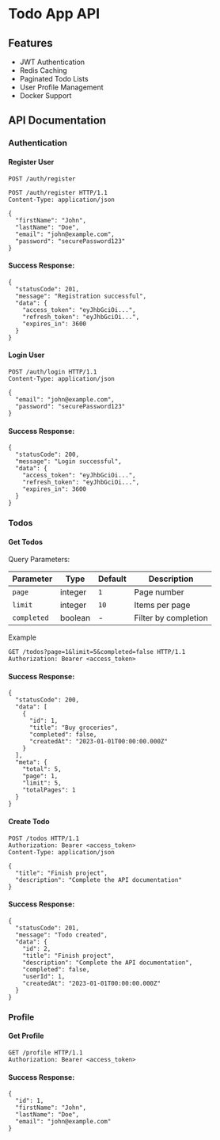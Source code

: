 # Todo App API

## Features

- JWT Authentication
- Redis Caching
- Paginated Todo Lists
- User Profile Management
- Docker Support

## API Documentation

### Authentication

#### Register User
`POST /auth/register`

```http
POST /auth/register HTTP/1.1
Content-Type: application/json

{
  "firstName": "John",
  "lastName": "Doe",
  "email": "john@example.com",
  "password": "securePassword123"
}
```
#### Success Response:

```http
{
  "statusCode": 201,
  "message": "Registration successful",
  "data": {
    "access_token": "eyJhbGciOi...",
    "refresh_token": "eyJhbGciOi...",
    "expires_in": 3600
  }
}
```

#### Login User
```http
POST /auth/login HTTP/1.1
Content-Type: application/json

{
  "email": "john@example.com",
  "password": "securePassword123"
}
```

#### Success Response:
```http
{
  "statusCode": 200,
  "message": "Login successful",
  "data": {
    "access_token": "eyJhbGciOi...",
    "refresh_token": "eyJhbGciOi...",
    "expires_in": 3600
  }
}
```

### Todos
#### Get Todos

Query Parameters:

| Parameter  | Type     | Default | Description          |
|------------|----------|---------|----------------------|
| `page`     | integer  | `1`     | Page number          |
| `limit`    | integer  | `10`    | Items per page       |
| `completed`| boolean  | -       | Filter by completion |

Example
```http
GET /todos?page=1&limit=5&completed=false HTTP/1.1
Authorization: Bearer <access_token>
```

#### Success Response:
```http
{
  "statusCode": 200,
  "data": [
    {
      "id": 1,
      "title": "Buy groceries",
      "completed": false,
      "createdAt": "2023-01-01T00:00:00.000Z"
    }
  ],
  "meta": {
    "total": 5,
    "page": 1,
    "limit": 5,
    "totalPages": 1
  }
}
```

#### Create Todo
```http
POST /todos HTTP/1.1
Authorization: Bearer <access_token>
Content-Type: application/json

{
  "title": "Finish project",
  "description": "Complete the API documentation"
}
```

#### Success Response:
```http
{
  "statusCode": 201,
  "message": "Todo created",
  "data": {
    "id": 2,
    "title": "Finish project",
    "description": "Complete the API documentation",
    "completed": false,
    "userId": 1,
    "createdAt": "2023-01-01T00:00:00.000Z"
  }
}
```

### Profile
#### Get Profile
```http
GET /profile HTTP/1.1
Authorization: Bearer <access_token>
```

#### Success Response:
```http
{
  "id": 1,
  "firstName": "John",
  "lastName": "Doe",
  "email": "john@example.com"
}
```

